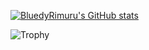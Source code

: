 [![BluedyRimuru's GitHub stats](https://github-readme-stats.vercel.app/api?username=BluedyRimuru&count_private=true&theme=radical&hide=contribs,prs&show_icons=true)](https://github.com/BluedyRimuru)

<img src="https://github-profile-trophy.vercel.app/?username=wizard-28&theme=radical&margin-w=15&margin-h=15&column=6](https://github-profile-trophy.vercel.app/?username=bluedyrimuru&theme=dark_lover&row=1&column=7&no-bg=true&no-frame=true&rank=SECRET,SSS,SS,S,AAA,AA,A,B,C)" alt="Trophy" />
